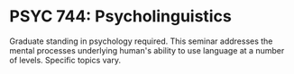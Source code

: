 # PSYC 744: Psycholinguistics

Graduate standing in psychology required. This seminar addresses the mental processes underlying human's ability to use language at a number of levels. Specific topics vary.